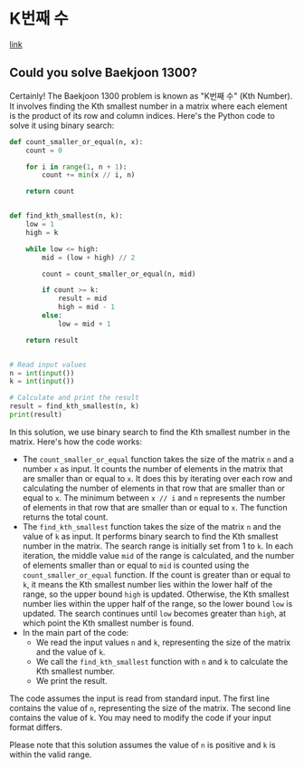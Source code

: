 # K번째 수

[link](https://www.acmicpc.net/problem/1300)

## Could you solve Baekjoon 1300?

Certainly! The Baekjoon 1300 problem is known as "K번째 수" (Kth Number). It involves finding the Kth smallest number in a matrix where each element is the product of its row and column indices. Here's the Python code to solve it using binary search:

```python
def count_smaller_or_equal(n, x):
    count = 0

    for i in range(1, n + 1):
        count += min(x // i, n)

    return count


def find_kth_smallest(n, k):
    low = 1
    high = k

    while low <= high:
        mid = (low + high) // 2

        count = count_smaller_or_equal(n, mid)

        if count >= k:
            result = mid
            high = mid - 1
        else:
            low = mid + 1

    return result


# Read input values
n = int(input())
k = int(input())

# Calculate and print the result
result = find_kth_smallest(n, k)
print(result)
```

In this solution, we use binary search to find the Kth smallest number in the matrix. Here's how the code works:

- The `count_smaller_or_equal` function takes the size of the matrix `n` and a number `x` as input. It counts the number of elements in the matrix that are smaller than or equal to `x`. It does this by iterating over each row and calculating the number of elements in that row that are smaller than or equal to `x`. The minimum between `x // i` and `n` represents the number of elements in that row that are smaller than or equal to `x`. The function returns the total count.
- The `find_kth_smallest` function takes the size of the matrix `n` and the value of `k` as input. It performs binary search to find the Kth smallest number in the matrix. The search range is initially set from 1 to `k`. In each iteration, the middle value `mid` of the range is calculated, and the number of elements smaller than or equal to `mid` is counted using the `count_smaller_or_equal` function. If the count is greater than or equal to `k`, it means the Kth smallest number lies within the lower half of the range, so the upper bound `high` is updated. Otherwise, the Kth smallest number lies within the upper half of the range, so the lower bound `low` is updated. The search continues until `low` becomes greater than `high`, at which point the Kth smallest number is found.
- In the main part of the code:
  - We read the input values `n` and `k`, representing the size of the matrix and the value of `k`.
  - We call the `find_kth_smallest` function with `n` and `k` to calculate the Kth smallest number.
  - We print the result.

The code assumes the input is read from standard input. The first line contains the value of `n`, representing the size of the matrix. The second line contains the value of `k`. You may need to modify the code if your input format differs.

Please note that this solution assumes the value of `n` is positive and `k` is within the valid range.
